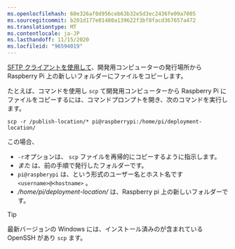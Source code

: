 ```yaml
---
ms.openlocfilehash: 60e326af0d956ceb63b32e5d3ec2436fe09a7005
ms.sourcegitcommit: b201d177e01480a139622f3bf8facd367657a472
ms.translationtype: MT
ms.contentlocale: ja-JP
ms.lasthandoff: 11/15/2020
ms.locfileid: "96594019"
---
```

[SFTP クライアントを使用して](https://www.raspberrypi.org/documentation/remote-access/ssh/sftp.md)、開発用コンピューターの発行場所から Raspberry Pi 上の新しいフォルダーにファイルをコピーします。

たとえば、コマンドを使用し `scp` て開発用コンピューターから Raspberry Pi にファイルをコピーするには、コマンドプロンプトを開き、次のコマンドを実行します。

```console
scp -r /publish-location/* pi@raspberrypi:/home/pi/deployment-location/
```

この場合、

- `-r`オプションは、 `scp` ファイルを再帰的にコピーするように指示します。
- *また* は、前の手順で発行したフォルダーです。
- `pi@raspberypi` は、という形式のユーザー名とホスト名です `<username>@<hostname>` 。
- */home/pi/deployment-location/* は、Raspberry pi 上の新しいフォルダーです。

> [!TIP]
> 最新バージョンの Windows には、インストール済みのが含まれている OpenSSH があり `scp` ます。
